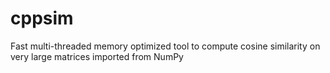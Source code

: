 # cppsim
Fast multi-threaded memory optimized tool to compute cosine similarity on very large matrices imported from NumPy
